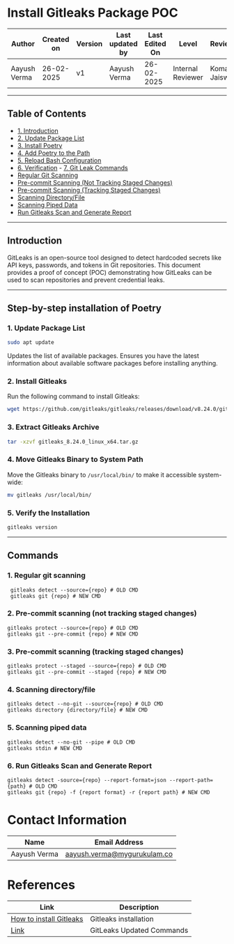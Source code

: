 # Install Gitleaks Package POC

| **Author** | **Created on** | **Version** | **Last updated by**|**Last Edited On**|**Level** |**Reviewer** |
|------------|---------------------------|-------------|----------------|-----|-------------|-------------|
| Aayush Verma|   26-02-2025             | v1          | Aayush Verma   |26-02-2025    |  Internal Reviewer | Komal Jaiswal |


---

## **Table of Contents**

  - [1. Introduction](#introduction)
  - [2. Update Package List](#1-update-package-list)
  - [3. Install Poetry](#2-install-poetry)
  - [4. Add Poetry to the Path](#3-add-poetry-to-the-path)
  - [5. Reload Bash Configuration](#4-reload-bash-configuration)
  - [6. Verification](#5-verify-the-installation)
  -⁠ ⁠[7. Git Leak Commands](#commands)  
   - [Regular Git Scanning](#1-regular-git-scanning)  
   - [Pre-commit Scanning (Not Tracking Staged Changes)](#2-pre-commit-scanning-not-tracking-staged-changes)  
   - [Pre-commit Scanning (Tracking Staged Changes)](#3-pre-commit-scanning-tracking-staged-changes)  
   - [Scanning Directory/File](#4-scanning-directoryfile)  
   - [Scanning Piped Data](#5-scanning-piped-data) 
   - [Run Gitleaks Scan and Generate Report](#6-run-gitleaks-scan-and-generate-report) 
   
 
 ---

## **Introduction**
GitLeaks is an open-source tool designed to detect hardcoded secrets like API keys, passwords, and tokens in Git repositories. This document provides a proof of concept (POC) demonstrating how GitLeaks can be used to scan repositories and prevent credential leaks.

---

## Step-by-step installation of Poetry


### **1. Update Package List**

```bash
sudo apt update
```
Updates the list of available packages. Ensures you have the latest information about available software packages before installing anything.



### **2. Install Gitleaks**
Run the following command to install Gitleaks:

```bash
wget https://github.com/gitleaks/gitleaks/releases/download/v8.24.0/gitleaks_8.24.0_linux_x64.tar.gz
```



### **3. Extract Gitleaks Archive**

```bash
tar -xzvf gitleaks_8.24.0_linux_x64.tar.gz 
```



### **4.  Move Gitleaks Binary to System Path**

Move the Gitleaks binary to `/usr/local/bin/` to make it accessible system-wide:

```bash
mv gitleaks /usr/local/bin/
```



### **5. Verify the Installation**

```bash
gitleaks version
```

---

## Commands

### **1. Regular git scanning**
```
 gitleaks detect --source={repo} # OLD CMD
 gitleaks git {repo} # NEW CMD
```
### **2. Pre-commit scanning (not tracking staged changes)**
```
gitleaks protect --source={repo} # OLD CMD
gitleaks git --pre-commit {repo} # NEW CMD
```
### **3. Pre-commit scanning (tracking staged changes)**
```
gitleaks protect --staged --source={repo} # OLD CMD
gitleaks git --pre-commit --staged {repo} # NEW CMD
```
### **4. Scanning directory/file**
```
gitleaks detect --no-git --source={repo} # OLD CMD
gitleaks directory {directory/file} # NEW CMD
```
### **5. Scanning piped data**
```
gitleaks detect --no-git --pipe # OLD CMD
gitleaks stdin # NEW CMD
```

### **6. Run Gitleaks Scan and Generate Report**
```
gitleaks detect -source={repo} --report-format=json --report-path={path} # OLD CMD
gitleaks git {repo} -f {report format} -r {report path} # NEW CMD
```


# Contact Information

| **Name**       | **Email Address**            |
|-----------------|------------------------------|
| Aayush Verma    | <aayush.verma@mygurukulam.co>     |

# References

| **Link**                                                                                                                     | **Description**                   |
|---------------------------------------------------------------------------------------------------------------|--------------------------------------------------|
| [How to install Gitleaks](https://github.com/gitleaks/gitleaks) | Gitleaks installation  |
| [Link](https://gist.github.com/zricethezav/b325bb93ebf41b9c0b0507acf12810d2) | GitLeaks Updated Commands |
